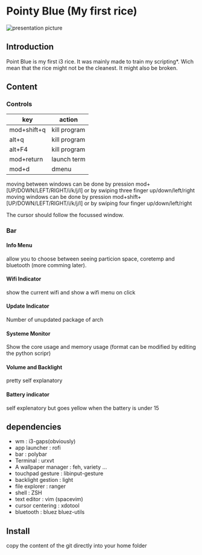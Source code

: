 # Pointy Blue (My first rice)
![presentation picture](https://github.com/oxabz/spiky-blue-rice/blob/master/Spiky%20Blue.png)
## Introduction
Point Blue is my first i3 rice. 
It was mainly made to train my scripting*. 
Wich mean that the rice might not be the cleanest.
It might also be broken.
## Content
### Controls
|key|action|
|--|--|
|mod+shift+q|kill program|
|alt+q|kill program|
|alt+F4|kill program|
|mod+return|launch term|
|mod+d|dmenu|

moving between windows can be done by pression mod+[UP/DOWN/LEFT/RIGHT/i/k/j/l] or by swiping three finger up/down/left/right
moving windows can be done by pression mod+shift+[UP/DOWN/LEFT/RIGHT/i/k/j/l] or by swiping four finger up/down/left/right

The cursor should follow the focussed window.
### Bar 
#### Info Menu 
allow you to choose between seeing particion space, coretemp and bluetooth (more comming later).
#### Wifi Indicator
show the current wifi and show a wifi menu on click
#### Update Indicator
Number of unupdated package of arch
#### Systeme Monitor
Show the core usage and memory usage (format can be modified by editing the python scripr)
#### Volume and Backlight
pretty self explanatory
#### Battery indicator
self explenatory but goes yellow when the battery is under 15
## dependencies 
- wm : i3-gaps(obviously)
- app launcher : rofi
- bar : polybar
- Terminal : urxvt
- A wallpaper manager : feh, variety ...
- touchpad gesture : libinput-gesture
- backlight gestion : light
- file explorer : ranger 
- shell : ZSH
- text editor : vim (spacevim)
- cursor centering : xdotool
- bluetooth : bluez bluez-utils
## Install
copy the content of the git directly into your home folder
